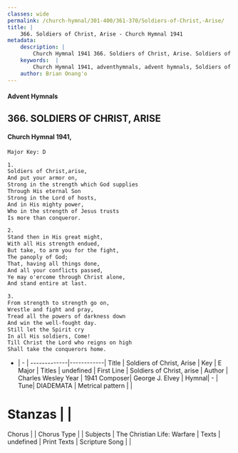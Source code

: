 ```yaml
---
classes: wide
permalink: /church-hymnal/301-400/361-370/Soldiers-of-Christ,-Arise/
title: |
    366. Soldiers of Christ, Arise - Church Hymnal 1941
metadata:
    description: |
        Church Hymnal 1941 366. Soldiers of Christ, Arise. Soldiers of Christ,arise, And put your armor on, Strong in the strength which God supplies Through His eternal Son Strong in the Lord of hosts, And in His mighty power, Who in the strength of Jesus trusts Is more than conqueror. 
    keywords:  |
        Church Hymnal 1941, adventhymnals, advent hymnals, Soldiers of Christ, Arise, Soldiers of Christ, arise. 
    author: Brian Onang'o
---
```


#### Advent Hymnals
## 366. SOLDIERS OF CHRIST, ARISE
####  Church Hymnal 1941,

```txt
Major Key: D

1.
Soldiers of Christ,arise,
And put your armor on,
Strong in the strength which God supplies
Through His eternal Son
Strong in the Lord of hosts,
And in His mighty power,
Who in the strength of Jesus trusts
Is more than conqueror.

2.
Stand then in His great might,
With all His strength endued,
But take, to arm you for the fight,
The panoply of God;
That, having all things done,
And all your conflicts passed,
Ye may o'ercome through Christ alone,
And stand entire at last.

3.
From strength to strength go on,
Wrestle and fight and pray,
Tread all the powers of darkness down
And win the well-fought day.
Still let the Spirit cry
In all His soldiers, Come!
Till Christ the Lord who reigns on high
Shall take the conquerors home.

```

- |   -  |
-------------|------------|
Title | Soldiers of Christ, Arise |
Key | E Major |
Titles | undefined |
First Line | Soldiers of Christ, arise |
Author | Charles Wesley
Year | 1941
Composer| George J. Elvey |
Hymnal|  - |
Tune| DIADEMATA |
Metrical pattern | |
# Stanzas |  |
Chorus |  |
Chorus Type |  |
Subjects | The Christian Life: Warfare |
Texts | undefined |
Print Texts | 
Scripture Song |  |
    
